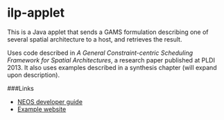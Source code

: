 ilp-applet
==========

This is a Java applet that sends a GAMS formulation describing one of several spatial architecture 
 to a host, and retrieves the result.
 
Uses code described in _A General Constraint-centric Scheduling Framework for Spatial Architectures_,
 a research paper published at PLDI 2013. It also uses examples described in a synthesis chapter (will 
 expand upon description).
 

###Links
- [NEOS developer guide](http://www.neos-guide.org/content/java-developer-guide)
- [Example website](http://neos-dev-1.neos-server.org/guide/?q=node/27)
